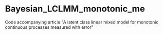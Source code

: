 # Bayesian_LCLMM_monotonic_me
Code accompanying article "A latent class linear mixed model for monotonic continuous processes measured with error" 
